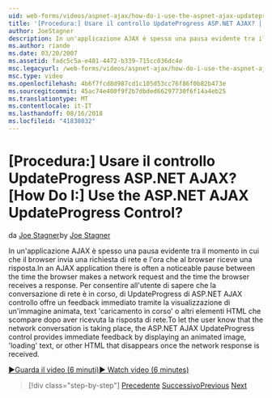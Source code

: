 ```yaml
---
uid: web-forms/videos/aspnet-ajax/how-do-i-use-the-aspnet-ajax-updateprogress-control
title: '[Procedura:] Usare il controllo UpdateProgress ASP.NET AJAX? | Microsoft Docs'
author: JoeStagner
description: In un'applicazione AJAX è spesso una pausa evidente tra il momento in cui che il browser invia una richiesta di rete e l'ora che al browser riceve una risposta. T....
ms.author: riande
ms.date: 03/20/2007
ms.assetid: fadc5c5a-e481-4472-b339-715cc036dc4e
msc.legacyurl: /web-forms/videos/aspnet-ajax/how-do-i-use-the-aspnet-ajax-updateprogress-control
msc.type: video
ms.openlocfilehash: 4b6f7fcd8d987cd1c105d53cc76f86f0b82b473e
ms.sourcegitcommit: 45ac74e400f9f2b7dbded66297730f6f14a4eb25
ms.translationtype: MT
ms.contentlocale: it-IT
ms.lasthandoff: 08/16/2018
ms.locfileid: "41838032"
---
```

<a name="how-do-i-use-the-aspnet-ajax-updateprogress-control"></a><span data-ttu-id="d8fd5-105">[Procedura:] Usare il controllo UpdateProgress ASP.NET AJAX?</span><span class="sxs-lookup"><span data-stu-id="d8fd5-105">[How Do I:] Use the ASP.NET AJAX UpdateProgress Control?</span></span>
====================
<span data-ttu-id="d8fd5-106">da [Joe Stagner](https://github.com/JoeStagner)</span><span class="sxs-lookup"><span data-stu-id="d8fd5-106">by [Joe Stagner](https://github.com/JoeStagner)</span></span>

<span data-ttu-id="d8fd5-107">In un'applicazione AJAX è spesso una pausa evidente tra il momento in cui che il browser invia una richiesta di rete e l'ora che al browser riceve una risposta.</span><span class="sxs-lookup"><span data-stu-id="d8fd5-107">In an AJAX application there is often a noticeable pause between the time the browser makes a network request and the time the browser receives a response.</span></span> <span data-ttu-id="d8fd5-108">Per consentire all'utente di sapere che la conversazione di rete è in corso, di UpdateProgress di ASP.NET AJAX controllo offre un feedback immediato tramite la visualizzazione di un'immagine animata, text 'caricamento in corso' o altri elementi HTML che scompare dopo aver ricevuta la risposta di rete.</span><span class="sxs-lookup"><span data-stu-id="d8fd5-108">To let the user know that the network conversation is taking place, the ASP.NET AJAX UpdateProgress control provides immediate feedback by displaying an animated image, 'loading' text, or other HTML that disappears once the network response is received.</span></span>

[<span data-ttu-id="d8fd5-109">&#9654;Guarda il video (6 minuti)</span><span class="sxs-lookup"><span data-stu-id="d8fd5-109">&#9654; Watch video (6 minutes)</span></span>](https://channel9.msdn.com/Blogs/ASP-NET-Site-Videos/how-do-i-use-the-aspnet-ajax-updateprogress-control)

> [!div class="step-by-step"]
> <span data-ttu-id="d8fd5-110">[Precedente](how-do-i-implement-the-incremental-page-display-pattern-using-http-get-and-post.md)
> [Successivo](how-do-i-use-the-aspnet-ajax-history-control.md)</span><span class="sxs-lookup"><span data-stu-id="d8fd5-110">[Previous](how-do-i-implement-the-incremental-page-display-pattern-using-http-get-and-post.md)
[Next](how-do-i-use-the-aspnet-ajax-history-control.md)</span></span>
